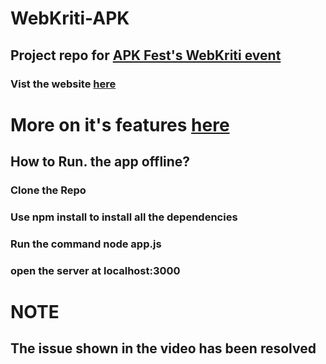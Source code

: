 # WebKriti-APK
## Project repo for [APK Fest's WebKriti event](https://docs.google.com/document/d/1ZHg1ZQEUsgYoiVNgk4NHFv9-ms-4_1JT64mLFz4QkAM/edit?usp=sharing)
### Vist the website [here](https://obscure-wave-90200.herokuapp.com/)

# More on it's features [here](https://youtu.be/c6rUpr1zs8M)

## How to Run. the app offline?
### Clone the Repo
### Use npm install to install all the dependencies
### Run the command node app.js
### open the server at localhost:3000


# NOTE 
## The issue shown in the video has been resolved
